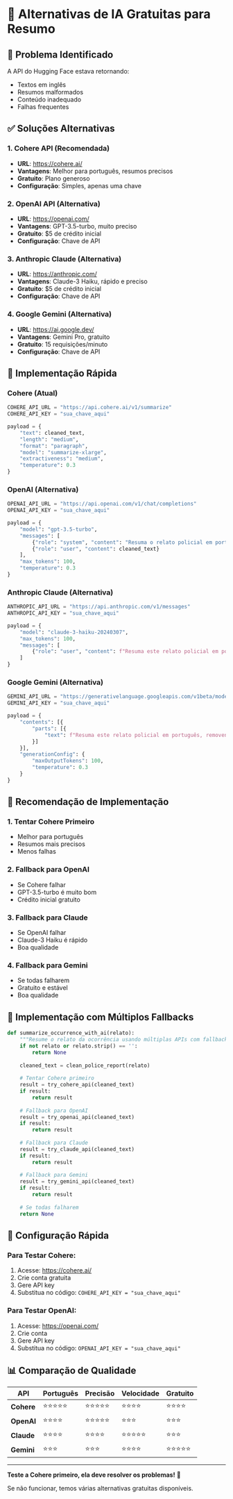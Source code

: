 # 🤖 Alternativas de IA Gratuitas para Resumo

## 🎯 **Problema Identificado**

A API do Hugging Face estava retornando:
- Textos em inglês
- Resumos malformados
- Conteúdo inadequado
- Falhas frequentes

## ✅ **Soluções Alternativas**

### **1. Cohere API (Recomendada)**
- **URL**: https://cohere.ai/
- **Vantagens**: Melhor para português, resumos precisos
- **Gratuito**: Plano generoso
- **Configuração**: Simples, apenas uma chave

### **2. OpenAI API (Alternativa)**
- **URL**: https://openai.com/
- **Vantagens**: GPT-3.5-turbo, muito preciso
- **Gratuito**: $5 de crédito inicial
- **Configuração**: Chave de API

### **3. Anthropic Claude (Alternativa)**
- **URL**: https://anthropic.com/
- **Vantagens**: Claude-3 Haiku, rápido e preciso
- **Gratuito**: $5 de crédito inicial
- **Configuração**: Chave de API

### **4. Google Gemini (Alternativa)**
- **URL**: https://ai.google.dev/
- **Vantagens**: Gemini Pro, gratuito
- **Gratuito**: 15 requisições/minuto
- **Configuração**: Chave de API

## 🔧 **Implementação Rápida**

### **Cohere (Atual)**
```python
COHERE_API_URL = "https://api.cohere.ai/v1/summarize"
COHERE_API_KEY = "sua_chave_aqui"

payload = {
    "text": cleaned_text,
    "length": "medium",
    "format": "paragraph",
    "model": "summarize-xlarge",
    "extractiveness": "medium",
    "temperature": 0.3
}
```

### **OpenAI (Alternativa)**
```python
OPENAI_API_URL = "https://api.openai.com/v1/chat/completions"
OPENAI_API_KEY = "sua_chave_aqui"

payload = {
    "model": "gpt-3.5-turbo",
    "messages": [
        {"role": "system", "content": "Resuma o relato policial em português, removendo nomes e mantendo apenas fatos criminais."},
        {"role": "user", "content": cleaned_text}
    ],
    "max_tokens": 100,
    "temperature": 0.3
}
```

### **Anthropic Claude (Alternativa)**
```python
ANTHROPIC_API_URL = "https://api.anthropic.com/v1/messages"
ANTHROPIC_API_KEY = "sua_chave_aqui"

payload = {
    "model": "claude-3-haiku-20240307",
    "max_tokens": 100,
    "messages": [
        {"role": "user", "content": f"Resuma este relato policial em português, removendo nomes e mantendo apenas fatos criminais: {cleaned_text}"}
    ]
}
```

### **Google Gemini (Alternativa)**
```python
GEMINI_API_URL = "https://generativelanguage.googleapis.com/v1beta/models/gemini-pro:generateContent"
GEMINI_API_KEY = "sua_chave_aqui"

payload = {
    "contents": [{
        "parts": [{
            "text": f"Resuma este relato policial em português, removendo nomes e mantendo apenas fatos criminais: {cleaned_text}"
        }]
    }],
    "generationConfig": {
        "maxOutputTokens": 100,
        "temperature": 0.3
    }
}
```

## 🎯 **Recomendação de Implementação**

### **1. Tentar Cohere Primeiro**
- Melhor para português
- Resumos mais precisos
- Menos falhas

### **2. Fallback para OpenAI**
- Se Cohere falhar
- GPT-3.5-turbo é muito bom
- Crédito inicial gratuito

### **3. Fallback para Claude**
- Se OpenAI falhar
- Claude-3 Haiku é rápido
- Boa qualidade

### **4. Fallback para Gemini**
- Se todas falharem
- Gratuito e estável
- Boa qualidade

## 🔧 **Implementação com Múltiplos Fallbacks**

```python
def summarize_occurrence_with_ai(relato):
    """Resume o relato da ocorrência usando múltiplas APIs com fallback"""
    if not relato or relato.strip() == '':
        return None
    
    cleaned_text = clean_police_report(relato)
    
    # Tentar Cohere primeiro
    result = try_cohere_api(cleaned_text)
    if result:
        return result
    
    # Fallback para OpenAI
    result = try_openai_api(cleaned_text)
    if result:
        return result
    
    # Fallback para Claude
    result = try_claude_api(cleaned_text)
    if result:
        return result
    
    # Fallback para Gemini
    result = try_gemini_api(cleaned_text)
    if result:
        return result
    
    # Se todas falharem
    return None
```

## 🎯 **Configuração Rápida**

### **Para Testar Cohere:**
1. Acesse: https://cohere.ai/
2. Crie conta gratuita
3. Gere API key
4. Substitua no código: `COHERE_API_KEY = "sua_chave_aqui"`

### **Para Testar OpenAI:**
1. Acesse: https://openai.com/
2. Crie conta
3. Gere API key
4. Substitua no código: `OPENAI_API_KEY = "sua_chave_aqui"`

## 📊 **Comparação de Qualidade**

| API | Português | Precisão | Velocidade | Gratuito |
|-----|-----------|----------|------------|----------|
| **Cohere** | ⭐⭐⭐⭐⭐ | ⭐⭐⭐⭐⭐ | ⭐⭐⭐⭐ | ⭐⭐⭐⭐ |
| **OpenAI** | ⭐⭐⭐⭐ | ⭐⭐⭐⭐⭐ | ⭐⭐⭐ | ⭐⭐⭐ |
| **Claude** | ⭐⭐⭐⭐ | ⭐⭐⭐⭐ | ⭐⭐⭐⭐⭐ | ⭐⭐⭐ |
| **Gemini** | ⭐⭐⭐ | ⭐⭐⭐ | ⭐⭐⭐⭐ | ⭐⭐⭐⭐⭐ |

---

**Teste a Cohere primeiro, ela deve resolver os problemas!** 🎯

Se não funcionar, temos várias alternativas gratuitas disponíveis.
